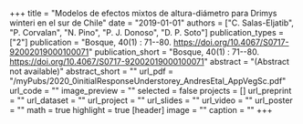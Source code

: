 +++
title = "Modelos de efectos mixtos de altura-diámetro para Drimys winteri en el sur de Chile"
date = "2019-01-01"
authors = ["C. Salas-Eljatib", "P. Corvalan", "N. Pino", "P. J. Donoso", "D. P. Soto"]
publication_types = ["2"]
publication = "Bosque, 40(1) : 71--80. https://doi.org/10.4067/S0717-92002019000100071"
publication_short = "Bosque, 40(1) : 71--80. https://doi.org/10.4067/S0717-92002019000100071"
abstract = "(Abstract not available)"
abstract_short = ""
url_pdf = "/myPubs/2020_0initialResponseUnderstorey_AndresEtal_AppVegSc.pdf"
url_code = ""
image_preview = ""
selected = false
projects = []
url_preprint = ""
url_dataset = ""
url_project = ""
url_slides = ""
url_video = ""
url_poster = ""
math = true
highlight = true
[header]
image = ""
caption = ""
+++
